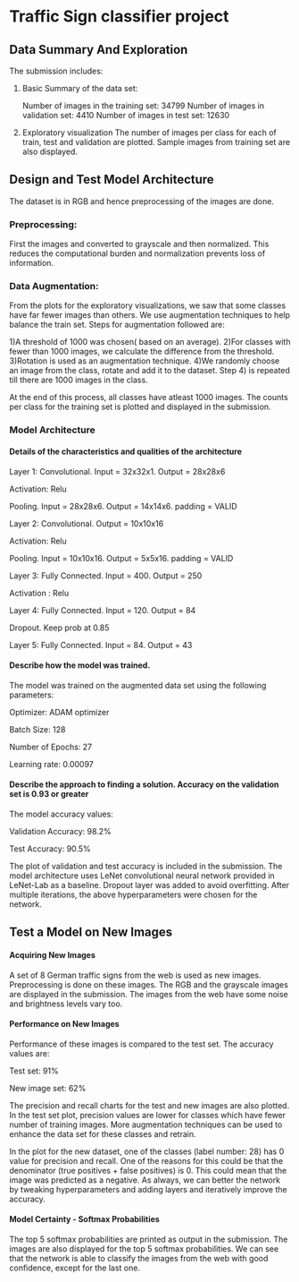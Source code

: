 
# Traffic Sign classifier project 


## Data Summary And Exploration



The submission includes:

1) Basic Summary of the data set:
    
    Number of images in the training set: 34799
    Number of images in validation set: 4410
    Number of images in test set: 12630

2) Exploratory visualization
    The number of images per class for each of train, test and validation are plotted.
    Sample images from training set are also displayed.

## Design and Test Model Architecture

The dataset is in RGB and hence preprocessing of the images are done.

### Preprocessing:

First the images and converted to grayscale and then normalized. This reduces the computational burden and normalization prevents loss of information.

### Data Augmentation:

From the plots for the exploratory visualizations, we saw that some classes have far fewer images than others. We use augmentation techniques to help balance the train set.
Steps for augmentation followed are:

1)A threshold of 1000 was chosen( based on an average). 
2)For classes with fewer than 1000 images, we calculate the difference from the threshold.
3)Rotation is used as an augmentation technique.
4)We randomly choose an image from the class, rotate and add it to the dataset. Step 4) is repeated till there are 1000 images in the class.

At the end of this process, all classes have atleast 1000 images.
The counts per class for the training set is plotted and displayed in the submission.


### Model Architecture

#### Details of the characteristics and qualities of the architecture

Layer 1: Convolutional. Input = 32x32x1. Output = 28x28x6

Activation: Relu

Pooling. Input = 28x28x6. Output = 14x14x6. padding = VALID

Layer 2: Convolutional. Output = 10x10x16

Activation: Relu

Pooling. Input = 10x10x16. Output = 5x5x16. padding = VALID

Layer 3: Fully Connected. Input = 400. Output = 250

Activation : Relu

Layer 4: Fully Connected. Input = 120. Output = 84

Dropout. Keep prob at 0.85

Layer 5: Fully Connected. Input = 84. Output = 43

#### Describe how the model was trained. 

The model was trained on the augmented data set using the following parameters:

Optimizer: ADAM optimizer

Batch Size: 128

Number of Epochs: 27

Learning rate: 0.00097


#### Describe the approach to finding a solution. Accuracy on the validation set is 0.93 or greater

The model accuracy values:

Validation Accuracy: 98.2%

Test Accuracy: 90.5%

The plot of validation and test accuracy is included in the submission.
The model architecture uses LeNet convolutional neural network provided in LeNet-Lab as a baseline. Dropout layer was added to avoid overfitting. After multiple iterations, the above hyperparameters were chosen for the network.


## Test a Model on New Images

#### Acquiring New Images
A set of 8 German traffic signs from the web is used as new images.
Preprocessing is done on these images. The RGB and the grayscale images are displayed in the submission.
The images from the web have some noise and brightness levels vary too.

#### Performance on New Images
Performance of these images is compared to the test set. 
The accuracy values are:

Test set: 91%

New image set: 62%

The precision and recall charts for the test and new images are also plotted.
In the test set plot, precision values are lower for classes which have fewer number of training images. More augmentation techniques can be used to enhance the data set for these classes and retrain.

In the plot for the new dataset, one of the classes (label number: 28) has 0 value for precision and recall. One of the reasons for this could be that the denominator (true positives + false positives) is 0. This could mean that the image was predicted as a negative. As always, we can better the network by tweaking hyperparameters and adding layers and iteratively improve the accuracy.

#### Model Certainty - Softmax Probabilities

The top 5 softmax probabilities are printed as output in the submission.
The images are also displayed for the top 5 softmax probabilities. We can see that the network is able to classify the images from the web with good confidence, except for the last one.

